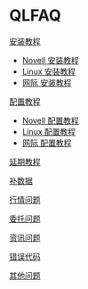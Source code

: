 # QLFAQ 

[安装教程]()

  * [Novell 安装教程](novellsetup.md)
  * [Linux 安装教程](linuxsetup.md)
  * [网际 安装教程](windwossetup.md)
 
[配置教程]()

  * [Novell 配置教程](novellsetup.md)
  * [Linux 配置教程](linuxsetup.md)
  * [网际 配置教程](windwossetup.md)

[延期教程]()

[补数据]()

[行情问题]()

[委托问题]()

[资讯问题]()

[错误代码]()

[其他问题]()